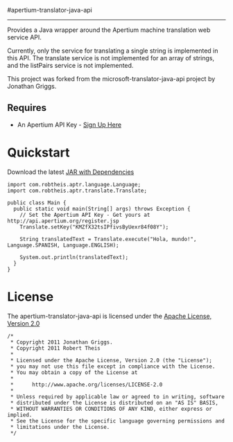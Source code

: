 #apertium-translator-java-api
* * *

Provides a Java wrapper around the Apertium machine translation web service API. 

Currently, only the service for translating a single string is implemented in this API. The translate service is not implemented for an array of strings, and the listPairs service is not implemented.

This project was forked from the microsoft-translator-java-api project by Jonathan Griggs.

## Requires

* An Apertium API Key - [Sign Up Here](http://api.apertium.org/register.jsp)

Quickstart
==========

Download the latest [JAR with Dependencies](https://github.com/downloads/rmtheis/apertium-translator-java-api/apertium-translator-java-api-0.1-jar-with-dependencies.jar)

    import com.robtheis.aptr.language.Language;
    import com.robtheis.aptr.translate.Translate;

    public class Main {
      public static void main(String[] args) throws Exception {
        // Set the Apertium API Key - Get yours at http://api.apertium.org/register.jsp
        Translate.setKey("KMZfX32tsIPfivsByUexr84f08Y");

        String translatedText = Translate.execute("Hola, mundo!", Language.SPANISH, Language.ENGLISH);

        System.out.println(translatedText);
      }
    }

License
=======

The apertium-translator-java-api is licensed under the [Apache License, Version 2.0](http://www.apache.org/licenses/LICENSE-2.0.html)

    /*
     * Copyright 2011 Jonathan Griggs.
     * Copyright 2011 Robert Theis
     *
     * Licensed under the Apache License, Version 2.0 (the "License");
     * you may not use this file except in compliance with the License.
     * You may obtain a copy of the License at
     *
     *      http://www.apache.org/licenses/LICENSE-2.0
     *
     * Unless required by applicable law or agreed to in writing, software
     * distributed under the License is distributed on an "AS IS" BASIS,
     * WITHOUT WARRANTIES OR CONDITIONS OF ANY KIND, either express or implied.
     * See the License for the specific language governing permissions and
     * limitations under the License.
     */

